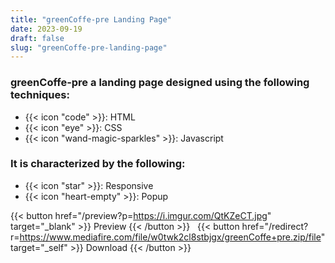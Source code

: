 ```yaml
---
title: "greenCoffe-pre Landing Page"
date: 2023-09-19
draft: false
slug: "greenCoffe-pre-landing-page"
---
```

### __greenCoffe-pre__ a __landing page__ designed using the following techniques:
- {{< icon "code" >}}: HTML
- {{< icon "eye" >}}: CSS
- {{< icon "wand-magic-sparkles" >}}: Javascript  

### It is characterized by the following:
- {{< icon "star" >}}: Responsive
- {{< icon "heart-empty" >}}:  Popup

<!--adsense-->

{{< button href="/preview?p=https://i.imgur.com/QtKZeCT.jpg" target="_blank" >}}
Preview
{{< /button >}} &nbsp; {{< button href="/redirect?r=https://www.mediafire.com/file/w0twk2cl8stbjgx/greenCoffe+pre.zip/file" target="_self" >}}
Download
{{< /button >}}